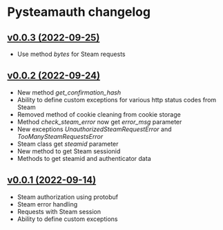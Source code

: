# Pysteamauth changelog

## [v0.0.3 (2022-09-25)](https://github.com/sometastycake/pysteamauth/releases/tag/v0.0.3)

- Use method _bytes_ for Steam requests

## [v0.0.2 (2022-09-24)](https://github.com/sometastycake/pysteamauth/releases/tag/v0.0.2)

- New method _get_confirmation_hash_
- Ability to define custom exceptions for various http status codes from Steam
- Removed method of cookie cleaning from cookie storage
- Method _check_steam_error_ now get _error_msg_ parameter
- New exceptions _UnauthorizedSteamRequestError_ and _TooManySteamRequestsError_
- Steam class get _steamid_ parameter
- New method to get Steam sessionid
- Methods to get steamid and authenticator data

## [v0.0.1 (2022-09-14)](https://github.com/sometastycake/pysteamauth/releases/tag/v0.0.1)

- Steam authorization using protobuf
- Steam error handling
- Requests with Steam session
- Ability to define custom exceptions
